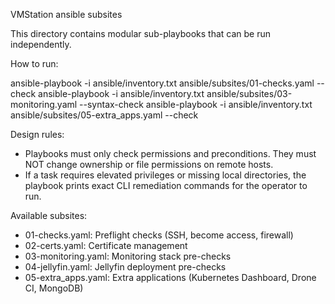 VMStation ansible subsites

This directory contains modular sub-playbooks that can be run independently.

How to run:

  ansible-playbook -i ansible/inventory.txt ansible/subsites/01-checks.yaml --check
  ansible-playbook -i ansible/inventory.txt ansible/subsites/03-monitoring.yaml --syntax-check
  ansible-playbook -i ansible/inventory.txt ansible/subsites/05-extra_apps.yaml --check

Design rules:
- Playbooks must only check permissions and preconditions. They must NOT change ownership or file permissions on remote hosts.
- If a task requires elevated privileges or missing local directories, the playbook prints exact CLI remediation commands for the operator to run.

Available subsites:
- 01-checks.yaml: Preflight checks (SSH, become access, firewall)
- 02-certs.yaml: Certificate management
- 03-monitoring.yaml: Monitoring stack pre-checks
- 04-jellyfin.yaml: Jellyfin deployment pre-checks
- 05-extra_apps.yaml: Extra applications (Kubernetes Dashboard, Drone CI, MongoDB)

